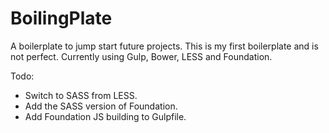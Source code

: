 BoilingPlate
============

A boilerplate to jump start future projects. This is my first boilerplate and is not perfect. Currently using Gulp, Bower, LESS and Foundation.

Todo: 
  - Switch to SASS from LESS.
  - Add the SASS version of Foundation.
  - Add Foundation JS building to Gulpfile.
